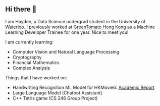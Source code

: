 ## Hi there 👋

I am Hayden, a Data Science undergrad student in the University of Waterloo. I previously worked at [GreenTomato Hong Kong](https://www.gtomato.com/) as a Machine Learning Developer Trainee for one year. Nice to meet you!

I am currently learning:
- Computer Vision and Natural Language Processing
- Cryptography
- Financial Mathematics
- Complex Analysis

Things that I have worked on:
- Handwriting Recognition ML Model for HKMovie6: [Academic Report](https://drive.google.com/file/d/1yRqkJxdbryQemT0y07rThwV7ZJN4e1vc/view?usp=sharing)
- Large Language Model (Chatbot Assistant)
- C++ Tetris game (CS 246 Group Project)
